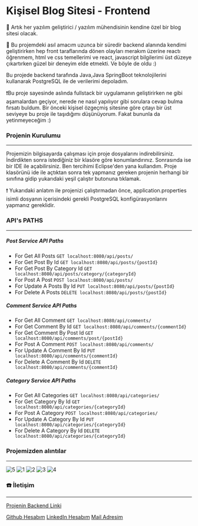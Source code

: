 # Kişisel Blog Sitesi - Frontend
🎉 Artık her yazılım geliştirici / yazılım mühendisinin kendine özel bir blog sitesi olacak.

🎯 Bu projemdeki asıl amacım uzunca bir süredir backend alanında kendimi geliştirirken hep front taraflarında dönen olayları merakım üzerine reactı öğrenmem, html ve css temellerimi ve react, javascript bilgilerimi üst düzeye çıkartırken güzel bir deneyim elde etmekti. Ve böyle de oldu :)

Bu projede backend tarafında Java,Java SpringBoot teknolojilerini kullanarak PostgreSQL ile de verilerimi depoladım.

❗Bu proje sayesinde aslında fullstack bir uygulamanın geliştirirken ne gibi aşamalardan geçiyor, nerede ne nasıl yapılıyor gibi sorulara cevap bulma fırsatı buldum. Bir önceki kişisel özgeçmiş sitesine göre çıtayı bir üst seviyeye bu proje ile taşıdığımı düşünüyorum. Fakat bununla da yetinmeyeceğim :) 

### Projenin Kurulumu
---
Projemizin bilgisayarda çalışması için proje dosyalarını indirebilirsiniz. İndirdikten sonra istediğiniz bir klasöre göre konumlandırınız. Sonrasında ise bir IDE ile açabilirsiniz. Ben tercihimi Eclipse'den yana kullandım. Proje klasörünü ide ile açtıktan sonra tek yapmanız gereken projenin herhangi bir sınıfına gidip yukarıdaki yeşil çalıştır butonuna tıklamak.

❗ Yukarıdaki anlatım ile projenizi çalıştırmadan önce, application.properties isimli dosyanın içerisindeki gerekli PostgreSQL konfigürasyonlarını yapmanız gereklidir.

### API's PATHS
---

##### Post Service API Paths
- For Get All Posts `GET localhost:8080/api/posts/`
- For Get Post By Id `GET localhost:8080/api/posts/{postId}`
- For Get Post By Category Id `GET localhost:8080/api/posts/category/{categoryId}`
- For Post A Post `POST localhost:8080/api/posts/`
- For Update A Posts By Id `PUT localhost:8080/api/posts/{postId}`
- For Delete A Posts `DELETE localhost:8080/api/posts/{postId}`

##### Comment Service API Paths
- For Get All Comment `GET localhost:8080/api/comments/`
- For Get Comment By Id `GET localhost:8080/api/comments/{commentId}`
- For Get Comment By Post Id `GET localhost:8080/api/comments/post/{postId}`
- For Post A Comment `POST localhost:8080/api/comments/`
- For Update A Comment By Id `PUT localhost:8080/api/comments/{commentId}`
- For Delete A Comment By Id `DELETE localhost:8080/api/comments/{commentId}`

##### Category Service API Paths
- For Get All Categories `GET localhost:8080/api/categories/`
- For Get Category By Id `GET localhost:8080/api/categories/{categoryId}`
- For Post A Category `POST localhost:8080/api/categories/`
- For Update A Category By Id `PUT localhost:8080/api/categories/{categoryId}`
- For Delete A Category By Id `DELETE localhost:8080/api/categories/{categoryId}`

### Projemizden alıntılar
---
![5](https://user-images.githubusercontent.com/94143272/234065254-d5d7eb29-a660-42ed-affa-a283b1dfc597.png)
![1](https://user-images.githubusercontent.com/94143272/234065122-e88111c9-7841-4ab2-993c-35e780f349a6.png)
![2](https://user-images.githubusercontent.com/94143272/234065205-1a1ce487-2332-4f32-92dc-73bda0cf6abb.png)
![3](https://user-images.githubusercontent.com/94143272/234065237-c86ec5cf-8612-4070-9eb4-bcd3642a30bf.png)
![4](https://user-images.githubusercontent.com/94143272/234065247-d02826be-634a-4d59-98b0-6c8b9ce53207.png)



### ☎️ İletişim
---
[Projenin Backend Linki](https://github.com/DCanKayrak/Resume-Website)

[Github Hesabım](https://github.com/DCanKayrak)
[LinkedIn Hesabım](https://www.linkedin.com/in/danyal-can-kayrak/)
[Mail Adresim](dancankan@gmail.com)
